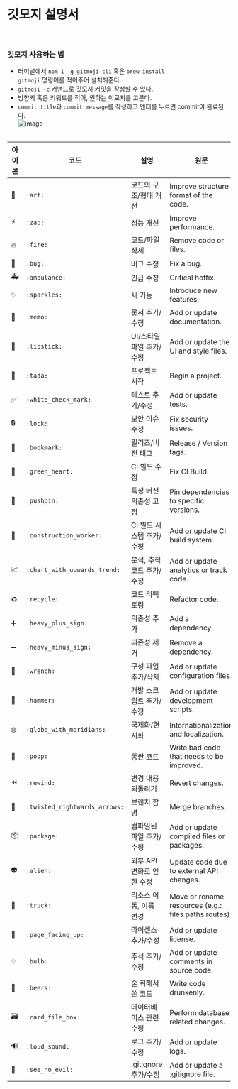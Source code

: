 # 깃모지 설명서
<br>

### 깃모지 사용하는 법
  - 터미널에서 <code>npm i -g gitmoji-cli</code> 혹은 <code>brew install gitmoji</code> 명령어를 적어주어 설치해준다.
  - <code>gitmoji -c</code> 커맨드로 깃모지 커밋을 작성할 수 있다.
  - 방향키 혹은 키워드를 적어, 원하는 이모지를 고른다.
  - <code>commit title</code>과 <code>commit message</code>를 작성하고 엔터를 누르면 commit이 완료된다.<br>
    ![image](https://github.com/user-attachments/assets/b294b0f0-3503-4150-ab5c-f51dc32233ce)
<br><br>
  

| 아이콘   | 코드        | 설명                                  | 원문                             |
|----------|-------------|---------------------------------------|----------------------------------|
| 🎨       | `:art:`     | 코드의 구조/형태 개선                   | Improve structure / format of the code. |
| ⚡️       | `:zap:`     | 성능 개선                              | Improve performance.              |
| 🔥       | `:fire:`    | 코드/파일 삭제                         | Remove code or files.            |
| 🐛       | `:bug:`     | 버그 수정                              | Fix a bug.                        |
| 🚑       | `:ambulance:` | 긴급 수정                          | Critical hotfix.                  |
| ✨       | `:sparkles:` | 새 기능                                | Introduce new features.           |
| 📝       | `:memo:`    | 문서 추가/수정                         | Add or update documentation.       |
| 💄       | `:lipstick:` | UI/스타일 파일 추가/수정               | Add or update the UI and style files. |
| 🎉       | `:tada:`    | 프로젝트 시작                          | Begin a project.                  |
| ✅       | `:white_check_mark:` | 테스트 추가/수정                  | Add or update tests.              |
| 🔒       | `:lock:`    | 보안 이슈 수정                         | Fix security issues.              |
| 🔖       | `:bookmark:` | 릴리즈/버전 태그                       | Release / Version tags.           |
| 💚       | `:green_heart:` | CI 빌드 수정                         | Fix CI Build.                     |
| 📌       | `:pushpin:` | 특정 버전 의존성 고정                  | Pin dependencies to specific versions. |
| 👷       | `:construction_worker:` | CI 빌드 시스템 추가/수정       | Add or update CI build system.    |
| 📈       | `:chart_with_upwards_trend:` | 분석, 추적 코드 추가/수정   | Add or update analytics or track code. |
| ♻️       | `:recycle:` | 코드 리팩토링                           | Refactor code.                    |
| ➕       | `:heavy_plus_sign:` | 의존성 추가                         | Add a dependency.                 |
| ➖       | `:heavy_minus_sign:` | 의존성 제거                         | Remove a dependency.              |
| 🔧       | `:wrench:`  | 구성 파일 추가/삭제                    | Add or update configuration files. |
| 🔨       | `:hammer:`  | 개발 스크립트 추가/수정                | Add or update development scripts. |
| 🌐       | `:globe_with_meridians:` | 국제화/현지화                    | Internationalization and localization. |
| 💩       | `:poop:`    | 똥싼 코드                              | Write bad code that needs to be improved. |
| ⏪       | `:rewind:`  | 변경 내용 되돌리기                     | Revert changes.                   |
| 🔀       | `:twisted_rightwards_arrows:` | 브랜치 합병                   | Merge branches.                  |
| 📦       | `:package:` | 컴파일된 파일 추가/수정               | Add or update compiled files or packages. |
| 👽       | `:alien:`   | 외부 API 변화로 인한 수정              | Update code due to external API changes. |
| 🚚       | `:truck:`   | 리소스 이동, 이름 변경                 | Move or rename resources (e.g.: files paths routes). |
| 📄       | `:page_facing_up:` | 라이센스 추가/수정                  | Add or update license.            |
| 💡       | `:bulb:`    | 주석 추가/수정                         | Add or update comments in source code. |
| 🍻       | `:beers:`   | 술 취해서 쓴 코드                       | Write code drunkenly.             |
| 🗃       | `:card_file_box:` | 데이터베이스 관련 수정              | Perform database related changes. |
| 🔊       | `:loud_sound:` | 로그 추가/수정                         | Add or update logs.               |
| 🙈       | `:see_no_evil:` | .gitignore 추가/수정                   | Add or update a .gitignore file.  |


